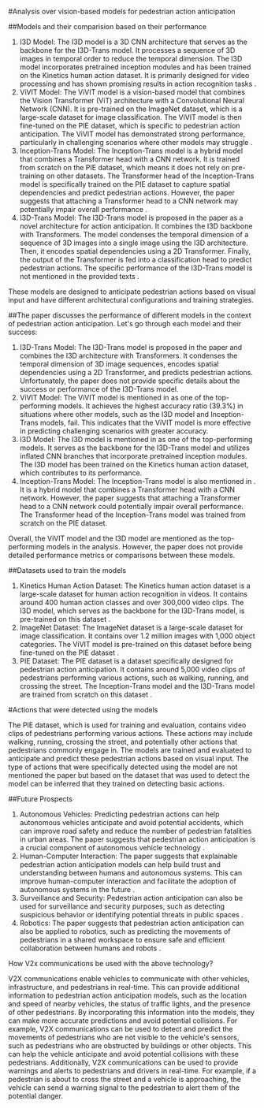 #Analysis over vision-based models for pedestrian action anticipation

##Models and their comparision based on their performance


1. I3D Model: The I3D model is a 3D CNN architecture that serves as the backbone for the I3D-Trans model. It processes a sequence of 3D images in temporal order to reduce the temporal dimension. The I3D model incorporates pretrained inception modules and has been trained on the Kinetics human action dataset. It is primarily designed for video processing and has shown promising results in action recognition tasks .
2. ViVIT Model: The ViVIT model is a vision-based model that combines the Vision Transformer (ViT) architecture with a Convolutional Neural Network (CNN). It is pre-trained on the ImageNet dataset, which is a large-scale dataset for image classification. The ViVIT model is then fine-tuned on the PIE dataset, which is specific to pedestrian action anticipation. The ViVIT model has demonstrated strong performance, particularly in challenging scenarios where other models may struggle .
3. Inception-Trans Model: The Inception-Trans model is a hybrid model that combines a Transformer head with a CNN network. It is trained from scratch on the PIE dataset, which means it does not rely on pre-training on other datasets. The Transformer head of the Inception-Trans model is specifically trained on the PIE dataset to capture spatial dependencies and predict pedestrian actions. However, the paper suggests that attaching a Transformer head to a CNN network may potentially impair overall performance .
4. I3D-Trans Model: The I3D-Trans model is proposed in the paper as a novel architecture for action anticipation. It combines the I3D backbone with Transformers. The model condenses the temporal dimension of a sequence of 3D images into a single image using the I3D architecture. Then, it encodes spatial dependencies using a 2D Transformer. Finally, the output of the Transformer is fed into a classification head to predict pedestrian actions. The specific performance of the I3D-Trans model is not mentioned in the provided texts .

These models are designed to anticipate pedestrian actions based on visual input and have different architectural configurations and training strategies.


##The paper discusses the performance of different models in the context of pedestrian action anticipation. Let's go through each model and their success:

1. I3D-Trans Model: The I3D-Trans model is proposed in the paper and combines the I3D architecture with Transformers. It condenses the temporal dimension of 3D image sequences, encodes spatial dependencies using a 2D Transformer, and predicts pedestrian actions. Unfortunately, the paper does not provide specific details about the success or performance of the I3D-Trans model.
2. ViVIT Model: The ViVIT model is mentioned in  as one of the top-performing models. It achieves the highest accuracy ratio (39.3%) in situations where other models, such as the I3D model and Inception-Trans models, fail. This indicates that the ViVIT model is more effective in predicting challenging scenarios with greater accuracy.
3. I3D Model: The I3D model is mentioned in  as one of the top-performing models. It serves as the backbone for the I3D-Trans model and utilizes inflated CNN branches that incorporate pretrained inception modules. The I3D model has been trained on the Kinetics human action dataset, which contributes to its performance.
4. Inception-Trans Model: The Inception-Trans model is also mentioned in . It is a hybrid model that combines a Transformer head with a CNN network. However, the paper suggests that attaching a Transformer head to a CNN network could potentially impair overall performance. The Transformer head of the Inception-Trans model was trained from scratch on the PIE dataset.

Overall, the ViVIT model and the I3D model are mentioned as the top-performing models in the analysis. However, the paper does not provide detailed performance metrics or comparisons between these models.


##Datasets used to train the models

1. Kinetics Human Action Dataset: The Kinetics human action dataset is a large-scale dataset for human action recognition in videos. It contains around 400 human action classes and over 300,000 video clips. The I3D model, which serves as the backbone for the I3D-Trans model, is pre-trained on this dataset .
2. ImageNet Dataset: The ImageNet dataset is a large-scale dataset for image classification. It contains over 1.2 million images with 1,000 object categories. The ViVIT model is pre-trained on this dataset before being fine-tuned on the PIE dataset .
3. PIE Dataset: The PIE dataset is a dataset specifically designed for pedestrian action anticipation. It contains around 5,000 video clips of pedestrians performing various actions, such as walking, running, and crossing the street. The Inception-Trans model and the I3D-Trans model are trained from scratch on this dataset .

#Actions that were detected using the models

The PIE dataset, which is used for training and evaluation, contains video clips of pedestrians performing various actions. These actions may include walking, running, crossing the street, and potentially other actions that pedestrians commonly engage in. The models are trained and evaluated to anticipate and predict these pedestrian actions based on visual input.
The type of actions that were specifically detected using the model are not mentioned the paper but based on the dataset that was used to detect the model can be inferred that they trained on detecting basic actions.

##Future Prospects

1. Autonomous Vehicles: Predicting pedestrian actions can help autonomous vehicles anticipate and avoid potential accidents, which can improve road safety and reduce the number of pedestrian fatalities in urban areas. The paper suggests that pedestrian action anticipation is a crucial component of autonomous vehicle technology .
2. Human-Computer Interaction: The paper suggests that explainable pedestrian action anticipation models can help build trust and understanding between humans and autonomous systems. This can improve human-computer interaction and facilitate the adoption of autonomous systems in the future .
3. Surveillance and Security: Pedestrian action anticipation can also be used for surveillance and security purposes, such as detecting suspicious behavior or identifying potential threats in public spaces .
4. Robotics: The paper suggests that pedestrian action anticipation can also be applied to robotics, such as predicting the movements of pedestrians in a shared workspace to ensure safe and efficient collaboration between humans and robots .

How V2x communications be used with the above technology?

V2X communications enable vehicles to communicate with other vehicles, infrastructure, and pedestrians in real-time. This can provide additional information to pedestrian action anticipation models, such as the location and speed of nearby vehicles, the status of traffic lights, and the presence of other pedestrians. By incorporating this information into the models, they can make more accurate predictions and avoid potential collisions.
For example, V2X communications can be used to detect and predict the movements of pedestrians who are not visible to the vehicle's sensors, such as pedestrians who are obstructed by buildings or other objects. This can help the vehicle anticipate and avoid potential collisions with these pedestrians.
Additionally, V2X communications can be used to provide warnings and alerts to pedestrians and drivers in real-time. For example, if a pedestrian is about to cross the street and a vehicle is approaching, the vehicle can send a warning signal to the pedestrian to alert them of the potential danger.
